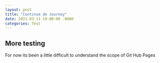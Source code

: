 ```yaml
---
layout: post
title: "Continue de Journey"
date: 2021-03-11 19:00:00 -0000
categories: Test
---
```


## More testing

For now its been a little difficult to understand the scope of Git Hub Pages

